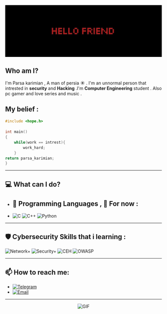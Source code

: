 
<div align="center">
  <img src="https://github.com/zedparsa/ZedParsa/blob/main/Hello%20Friend.jpg" alt="GIF" width="1000" />
</div>

## Who am I?
I'm Parsa karimian , A man of persia ☀ .
I'm an unnormal person that intrested in **security** and **Hacking** .I'm **Computer Engineering** student . Also pc gamer and love series  and music .

## My belief :
```c
#include <hope.h>

int main()
{
    while(work == intrest){
        work_hard;
    }
return parsa_karimian;
}
```
---

## 💻 What can I do?
- ## 🚀 Programming Languages , 🤏 For now :
- ![C](https://img.shields.io/badge/-C-A8B9CC?logo=c&logoColor=white)
![C++](https://img.shields.io/badge/-C++-00599C?logo=c%2B%2B&logoColor=white)
![Python](https://img.shields.io/badge/-Python-3776AB?logo=python&logoColor=white)



---

## 🛡 Cybersecurity Skills that i learning :
![Network+](https://img.shields.io/badge/-CompTIA%20Network+-00758F?logo=comptia&logoColor=white)
![Security+](https://img.shields.io/badge/-CompTIA%20Security+-F7931D?logo=comptia&logoColor=white)
![CEH](https://img.shields.io/badge/-Certified%20Ethical%20Hacker-000000?logo=hackthebox&logoColor=white)
![OWASP](https://img.shields.io/badge/-OWASP-000000?logo=owasp&logoColor=white)

---

## 📫 How to reach me:
- [![Telegram](https://img.shields.io/badge/-Telegram-2CA5E0?logo=telegram&logoColor=white)](https://t.me/zedparsa)
- [![Email](https://img.shields.io/badge/-Email-D14836?logo=gmail&logoColor=white)](mailto:parsaakarimian@gmail.com)

---
<div align="center">
  <img src="https://camo.githubusercontent.com/0a0dc4ec78739f9c62b556ee154065af0de7b337110cfd95587770c4b3e269c7/68747470733a2f2f6d656469612e74656e6f722e636f6d2f7a7a6e746d325f3942336741414141432f6861636b65722e676966" alt="GIF" width="1000" />
</div>

